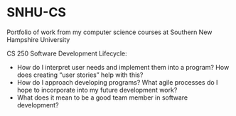 # SNHU-CS
Portfolio of work from my computer science courses at Southern New Hampshire University

CS 250 Software Development Lifecycle:
* How do I interpret user needs and implement them into a program? How does creating “user stories” help with this?
* How do I approach developing programs? What agile processes do I hope to incorporate into my future development work?
* What does it mean to be a good team member in software development?
